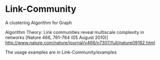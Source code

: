# Link-Community
A clustering Algorithm for Graph

Algorithm Theory: Link communities reveal multiscale complexity in networks [Nature 466, 761–764 (05 August 2010)]
http://www.nature.com/nature/journal/v466/n7307/full/nature09182.html

The usage examples are in Link-Community/examples
